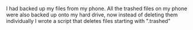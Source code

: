 I had backed up my files from my phone. All the trashed files on my phone were also backed up onto my hard drive, now instead of deleting them individually I wrote a script that deletes files starting with ".trashed"